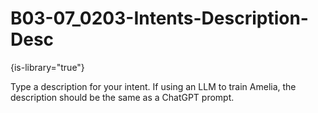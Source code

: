 # B03-07_0203-Intents-Description-Desc

{is-library="true"}

<snippet id="B03-07_0203-Intents-Description-Desc_snippet">



Type a description for your intent. If using an LLM to train Amelia, the description should be the same as a ChatGPT prompt.


</snippet>
